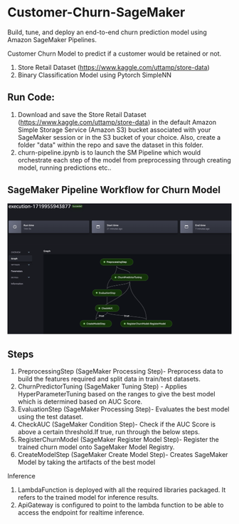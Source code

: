 # Customer-Churn-SageMaker
Build, tune, and deploy an end-to-end churn prediction model using Amazon SageMaker Pipelines.


Customer Churn Model to predict if a customer would be retained or not.
1. Store Retail Dataset (https://www.kaggle.com/uttamp/store-data)
2. Binary Classification Model using Pytorch SimpleNN


## Run Code:
1. Download and save the Store Retail Dataset (https://www.kaggle.com/uttamp/store-data) in the default Amazon Simple Storage Service (Amazon S3) bucket associated with your SageMaker session or in the S3 bucket of your choice. Also, create a folder "data" within the repo and save the dataset in this folder.
2. churn-pipeline.ipynb is to launch the SM Pipeline which would orchestrate each step of the model from preprocessing through creating model, running predictions etc..

## SageMaker Pipeline Workflow for Churn Model
![plot](outputs/Sagemaker-pipeline.png)

## Steps
1. PreprocessingStep (SageMaker Processing Step)-  Preprocess data to build the features required and split data in train/test datasets.
2. ChurnPredictorTuning (SageMaker Tuning Step) - Applies HyperParameterTuning based on the ranges to give the best model which is determined based on AUC Score.
3. EvaluationStep (SageMaker Processing Step)- Evaluates the best model using the test dataset.
4. CheckAUC (SageMaker Condition Step)- Check if the AUC Score is above a certain threshold.If true, run through the below steps.
5. RegisterChurnModel (SageMaker Register Model Step)- Register the trained churn model onto SageMaker Model Registry.
6. CreateModelStep (SageMaker Create Model Step)- Creates SageMaker Model by taking the artifacts of the best model

Inference
1. LambdaFunction is deployed with all the required libraries packaged. It refers to the trained model for inference results.
2. ApiGateway is configured to point to the lambda function to be able to access the endpoint for realtime inference.